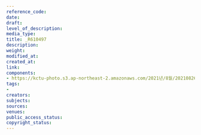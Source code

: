 ```yaml
---
reference_code: 
date: 
draft: 
level_of_description: 
media_type: 
title: _R610497
description: 
weight: 
modified_at: 
created_at: 
link: 
components:
- https://kctu-photo.s3.ap-northeast-2.amazonaws.com/2021년/8월/20210826_하반기+총파업+대장정_강원/_R610497.jpg
tags:
- 
creators: 
subjects: 
sources: 
venues: 
public_access_status: 
copyright_status: 
---
```

